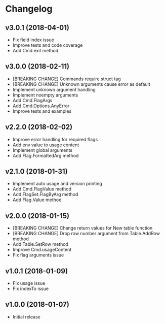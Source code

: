 # Changelog

## v3.0.1 (2018-04-01)

- Fix field index issue
- Improve tests and code coverage
- Add Cmd.exit method

## v3.0.0 (2018-02-11)

- [BREAKING CHANGE] Commands require struct tag
- [BREAKING CHANGE] Unknown arguments cause error as default
- Implement unknown argument handling
- Implement noempty arguments
- Add Cmd.FlagArgs
- Add Cmd.Options.AnyError
- Improve tests and examples

## v2.2.0 (2018-02-02)

- Improve error handling for required flags
- Add env value to usage content
- Implement global arguments
- Add Flag.FormattedArg method

## v2.1.0 (2018-01-31)

- Implement auto usage and version printing
- Add Cmd.FlagValue method
- Add FlagSet.FlagByArg method
- Add Flag.Value method

## v2.0.0 (2018-01-15)

- [BREAKING CHANGE] Change return values for New table function
- [BREAKING CHANGE] Drop row number argument from Table.AddRow method
- Add Table.SetRow method
- Improve Cmd.usageContent
- Fix flag arguments issue

## v1.0.1 (2018-01-09)

- Fix usage issue
- Fix indexTo issue

## v1.0.0 (2018-01-07)

- Initial release
